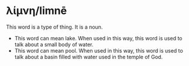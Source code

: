 # λίμνη/limnē
This word is a type of thing. It is a noun.

* This word can mean lake. When used in this way, this word is used to talk about a small body of water.  
* This word can mean pool. When used in this way, this word is used to talk about a basin filled with water used in the temple of God.
